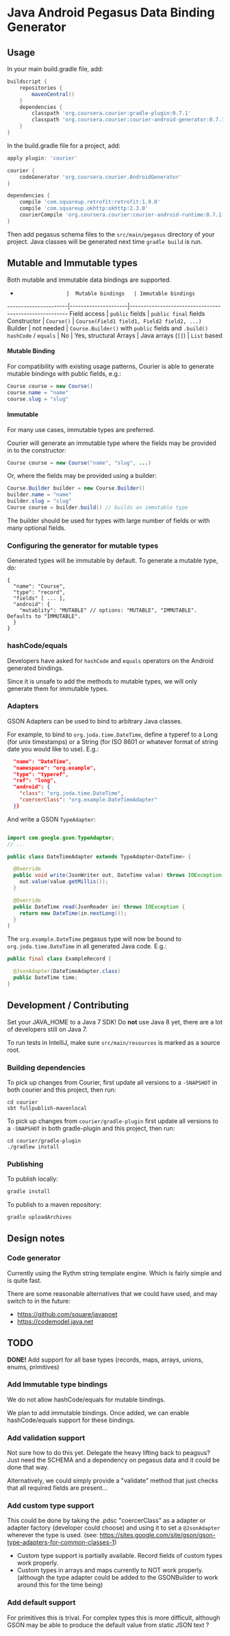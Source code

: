 Java Android Pegasus Data Binding Generator
============================================

Usage
-----

In your main build.gradle file, add:

```groovy
buildscript {
    repositories {
        mavenCentral()
    }
    dependencies {
        classpath 'org.coursera.courier:gradle-plugin:0.7.1'
        classpath 'org.coursera.courier:courier-android-generator:0.7.1'
    }
}
```

In the build.gradle file for a project, add:

```groovy
apply plugin: 'courier'

courier {
    codeGenerator 'org.coursera.courier.AndroidGenerator'
}

dependencies {
    compile 'com.squareup.retrofit:retrofit:1.9.0'
    compile 'com.squareup.okhttp:okhttp:2.3.0'
    courierCompile 'org.coursera.courier:courier-android-runtime:0.7.1'
}
```

Then add pegasus schema files to the `src/main/pegasus` directory of your project. Java classes
will be generated next time `gradle build` is run.


Mutable and Immutable types
---------------------------

Both mutable and immutable data bindings are supported.

-                     |  Mutable bindings   | Immutable bindings
----------------------|---------------------|-------------------------------------------------------
Field access          | `public` fields     | `public final` fields
Constructor           | `Course()`          | `Course(Field1 field1, Field2 field2, ...)`
Builder               | not needed          | `Course.Builder()` with `public` fields and `.build()`
`hashCode` / `equals` | No                  | Yes, structural
Arrays                | Java arrays (`[]`)  | `List` based

#### Mutable Binding

For compatibility with existing usage patterns, Courier is able to generate mutable bindings with
public fields, e.g.:

```java
Course course = new Course()
course.name = "name"
course.slug = "slug"
```

#### Immutable

For many use cases, immutable types are preferred.

Courier will generate an immutable type where the fields may be provided in to the constructor:

```java
Course course = new Course("name", "slug", ...)
```

Or, where the fields may be provided using a builder:

```java
Course.Builder builder = new Course.Builder()
builder.name = "name"
builder.slug = "slug"
Course course = builder.build() // builds an immutable type
```

The builder should be used for types with large number of fields or with many optional fields.

### Configuring the generator for mutable types

Generated types will be immutable by default. To generate a mutable type, do:

```
{
  "name": "Course",
  "type": "record",
  "fields" [ ... ],
  "android": {
    "mutablity": "MUTABLE" // options: "MUTABLE", "IMMUTABLE". Defaults to "IMMUTABLE".
  }
}
```

### hashCode/equals
Developers have asked for `hashCode` and `equals` operators on the Android generated bindings.

Since it is unsafe to add the methods to mutable types, we will only generate them for immutable types.


### Adapters

GSON Adapters can be used to bind to arbitrary Java classes.

For example, to bind to `org.joda.time.DateTime`, define a typeref to a Long (for unix timestamps) or
a String (for ISO 8601 or whatever format of string date you would like to use). E.g.:

```json
  "name": "DateTime",
  "namespace": "org.example",
  "type": "typeref",
  "ref": "long",
  "android": {
    "class": "org.joda.time.DateTime",
    "coercerClass": "org.example.DateTimeAdapter"
  }}
```

And write a GSON `TypeAdapter`:

```java

import com.google.gson.TypeAdapter;
// ...

public class DateTimeAdapter extends TypeAdapter<DateTime> {

  @Override
  public void write(JsonWriter out, DateTime value) throws IOException {
    out.value(value.getMillis());
  }

  @Override
  public DateTime read(JsonReader in) throws IOException {
    return new DateTime(in.nextLong());
  }
}
```

The `org.example.DateTime` pegasus type will now be bound to `org.joda.time.DateTime` in all
generated Java code. E.g.:

```java
public final class ExampleRecord {

  @JsonAdapter(DateTimeAdapter.class)
  public DateTime time;
}
```

Development / Contributing
--------------------------

Set your JAVA_HOME to a Java 7 SDK!  Do **not** use Java 8 yet, there are a lot of
developers still on Java 7.

To run tests in IntelliJ, make sure `src/main/resources` is marked as a source root.

### Building dependencies

To pick up changes from Courier, first update all versions to a `-SNAPSHOT` in both courier
and this project, then run:

```
cd courier
sbt fullpublish-mavenlocal
```

To pick up changes from `courier/gradle-plugin` first update all versions to a `-SNAPSHOT` in both
gradle-plugin and this project, then run:

```
cd courier/gradle-plugin
./gradlew install
```
### Publishing

To publish locally:

```sh
gradle install
```

To publish to a maven repository:

```sh
gradle uploadArchives
```

Design notes
------------

### Code generator

Currently using the Rythm string template engine. Which is fairly simple and is quite fast.

There are some reasonable alternatives that we could have used, and may switch to in the future:

* https://github.com/square/javapoet
* https://codemodel.java.net

TODO
----

**DONE!** Add support for all base types (records, maps, arrays, unions, enums, primitives)

### Add Immutable type bindings

We do not allow hashCode/equals for mutable bindings.

We plan to add immutable bindings. Once added, we can enable hashCode/equals support for these
bindings.

### Add validation support

Not sure how to do this yet. Delegate the heavy lifting back to peagsus?  Just need
the SCHEMA and a dependency on pegasus data and it could be done that way.

Alternatively, we could simply provide a "validate" method that just checks that
all required fields are present...

### Add custom type support
This could be done by taking the .pdsc "coercerClass" as a adapter or adapter factory
(developer could choose) and using it to set a `@JsonAdapter` wherever the type is used.
(see: https://sites.google.com/site/gson/gson-type-adapters-for-common-classes-1)

- Custom type support is partially available. Record fields of custom types work properly.
- Custom types in arrays and maps currently to NOT work properly. (although the type adapter could
  be added to the GSONBuilder to work around this for the time being)

### Add default support

For primitives this is trival. For complex types this is more difficult, although GSON
may be able to produce the default value from static JSON text ?
